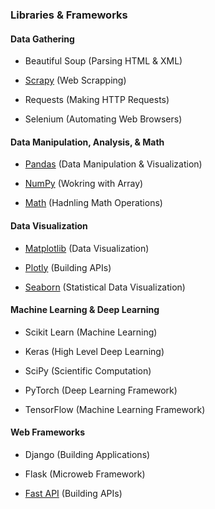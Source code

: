 ### Libraries & Frameworks

#### Data Gathering 
  - Beautiful Soup 
    (Parsing HTML & XML)
    
  - [Scrapy](https://docs.scrapy.org/en/latest/)
    (Web Scrapping)
    
  - Requests 
    (Making HTTP Requests)
    
  - Selenium 
    (Automating Web Browsers)

#### Data Manipulation, Analysis, & Math
  - [Pandas](https://pandas.pydata.org/pandas-docs/stable/reference/io.html)
    (Data Manipulation & Visualization)
    
  - [NumPy](https://numpy.org/doc/stable/reference/arrays.html)
    (Wokring with Array)
    
  - [Math](https://docs.python.org/3/library/math.html)
    (Hadnling Math Operations)
  
#### Data Visualization 
  - [Matplotlib](https://matplotlib.org/stable/gallery/lines_bars_and_markers/index.html)
    (Data Visualization)
    
  - [Plotly](https://plotly.com/python/)
    (Building APIs)
    
  - [Seaborn](https://seaborn.pydata.org/tutorial/introduction.html)
    (Statistical Data Visualization)
  
#### Machine Learning & Deep Learning
  - Scikit Learn 
    (Machine Learning)
    
  - Keras 
    (High Level Deep Learning)
    
  - SciPy 
    (Scientific Computation)
    
  - PyTorch 
    (Deep Learning Framework)
    
  - TensorFlow 
    (Machine Learning Framework)
  
#### Web Frameworks
  - Django 
    (Building Applications)
    
  - Flask
    (Microweb Framework)
    
  - [Fast API]()
    (Building APIs)
